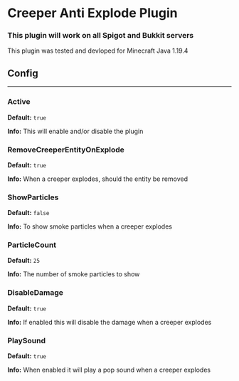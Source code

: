 # Creeper Anti Explode Plugin
### This plugin will work on all Spigot and Bukkit servers
This plugin was tested and devloped for Minecraft Java 1.19.4

## Config

****

### Active

**Default:** `true`

**Info:** This will enable and/or disable the plugin

### RemoveCreeperEntityOnExplode

**Default:** `true`

**Info:** When a creeper explodes, should the entity be removed

### ShowParticles

**Default:** `false`

**Info:** To show smoke particles when a creeper explodes

### ParticleCount

**Default:** `25`

**Info:** The number of smoke particles to show 

### DisableDamage

**Default:** `true`

**Info:** If enabled this will disable the damage when a creeper explodes

### PlaySound

**Default:** `true`

**Info:** When enabled it will play a pop sound when a creeper explodes
